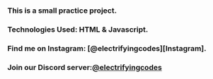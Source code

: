 ### This is a small practice project.

### Technologies Used: HTML & Javascript.

### Find me on Instagram: [@electrifyingcodes][Instagram].
### Join our Discord server:[@electrifyingcodes][discord]

[Instgram]: https://www.instagram.com/electrifying_codes
[discord]: https:/